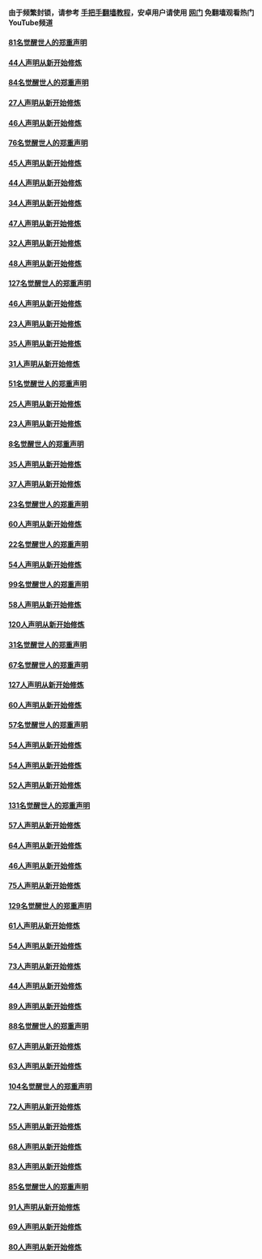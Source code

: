 #### 由于频繁封锁，请参考 [手把手翻墙教程](https://github.com/gfw-breaker/guides/wiki/)，安卓用户请使用 [网门](https://github.com/gfw-breaker/nogfw/blob/master/dl.md?t=03050601) 免翻墙观看热门YouTube频道 

#### [81名觉醒世人的郑重声明](../pages/91/421656.md?t=03050601) 

#### [44人声明从新开始修炼](../pages/91/421544.md?t=03050601) 

#### [84名觉醒世人的郑重声明](../pages/91/421543.md?t=03050601) 

#### [27人声明从新开始修炼](../pages/91/421465.md?t=03050601) 

#### [46人声明从新开始修炼](../pages/91/421454.md?t=03050601) 

#### [76名觉醒世人的郑重声明](../pages/91/421453.md?t=03050601) 

#### [45人声明从新开始修炼](../pages/91/421452.md?t=03050601) 

#### [44人声明从新开始修炼](../pages/91/421422.md?t=03050601) 

#### [34人声明从新开始修炼](../pages/91/421322.md?t=03050601) 

#### [47人声明从新开始修炼](../pages/91/421264.md?t=03050601) 

#### [32人声明从新开始修炼](../pages/91/421225.md?t=03050601) 

#### [48人声明从新开始修炼](../pages/91/421202.md?t=03050601) 

#### [127名觉醒世人的郑重声明](../pages/91/421224.md?t=03050601) 

#### [46人声明从新开始修炼](../pages/91/421203.md?t=03050601) 

#### [23人声明从新开始修炼](../pages/91/421138.md?t=03050601) 

#### [35人声明从新开始修炼](../pages/91/421122.md?t=03050601) 

#### [31人声明从新开始修炼](../pages/91/421081.md?t=03050601) 

#### [51名觉醒世人的郑重声明](../pages/91/421080.md?t=03050601) 

#### [25人声明从新开始修炼](../pages/91/421020.md?t=03050601) 

#### [23人声明从新开始修炼](../pages/91/420884.md?t=03050601) 

#### [8名觉醒世人的郑重声明](../pages/91/420883.md?t=03050601) 

#### [35人声明从新开始修炼](../pages/91/420809.md?t=03050601) 

#### [37人声明从新开始修炼](../pages/91/420766.md?t=03050601) 

#### [23名觉醒世人的郑重声明](../pages/91/420765.md?t=03050601) 

#### [60人声明从新开始修炼](../pages/91/420727.md?t=03050601) 

#### [22名觉醒世人的郑重声明](../pages/91/420726.md?t=03050601) 

#### [54人声明从新开始修炼](../pages/91/420529.md?t=03050601) 

#### [99名觉醒世人的郑重声明](../pages/91/420528.md?t=03050601) 

#### [58人声明从新开始修炼](../pages/91/420198.md?t=03050601) 

#### [120人声明从新开始修炼](../pages/91/420141.md?t=03050601) 

#### [31名觉醒世人的郑重声明](../pages/91/420197.md?t=03050601) 

#### [67名觉醒世人的郑重声明](../pages/91/420140.md?t=03050601) 

#### [127人声明从新开始修炼](../pages/91/420082.md?t=03050601) 

#### [60人声明从新开始修炼](../pages/91/420081.md?t=03050601) 

#### [57名觉醒世人的郑重声明](../pages/91/420080.md?t=03050601) 

#### [54人声明从新开始修炼](../pages/91/419533.md?t=03050601) 

#### [54人声明从新开始修炼](../pages/91/419532.md?t=03050601) 

#### [52人声明从新开始修炼](../pages/91/419531.md?t=03050601) 

#### [131名觉醒世人的郑重声明](../pages/91/419530.md?t=03050601) 

#### [57人声明从新开始修炼](../pages/91/419430.md?t=03050601) 

#### [64人声明从新开始修炼](../pages/91/419429.md?t=03050601) 

#### [46人声明从新开始修炼](../pages/91/419428.md?t=03050601) 

#### [75人声明从新开始修炼](../pages/91/419427.md?t=03050601) 

#### [129名觉醒世人的郑重声明](../pages/91/419426.md?t=03050601) 

#### [61人声明从新开始修炼](../pages/91/419198.md?t=03050601) 

#### [54人声明从新开始修炼](../pages/91/419197.md?t=03050601) 

#### [73人声明从新开始修炼](../pages/91/419196.md?t=03050601) 

#### [44人声明从新开始修炼](../pages/91/419075.md?t=03050601) 

#### [89人声明从新开始修炼](../pages/91/419074.md?t=03050601) 

#### [88名觉醒世人的郑重声明](../pages/91/419195.md?t=03050601) 

#### [67人声明从新开始修炼](../pages/91/419073.md?t=03050601) 

#### [63人声明从新开始修炼](../pages/91/419072.md?t=03050601) 

#### [104名觉醒世人的郑重声明](../pages/91/419071.md?t=03050601) 

#### [72人声明从新开始修炼](../pages/91/418902.md?t=03050601) 

#### [55人声明从新开始修炼](../pages/91/418901.md?t=03050601) 

#### [68人声明从新开始修炼](../pages/91/418900.md?t=03050601) 

#### [83人声明从新开始修炼](../pages/91/418757.md?t=03050601) 

#### [85名觉醒世人的郑重声明](../pages/91/418899.md?t=03050601) 

#### [91人声明从新开始修炼](../pages/91/418756.md?t=03050601) 

#### [69人声明从新开始修炼](../pages/91/418755.md?t=03050601) 

#### [80人声明从新开始修炼](../pages/91/418754.md?t=03050601) 

